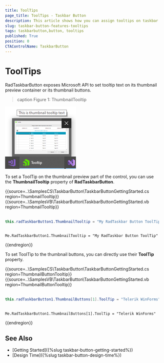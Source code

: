 ```yaml
---
title: ToolTips
page_title: ToolTips - Taskbar Button
description: This article shows how you can assign tooltips on taskbar.  
slug: taskbar-button-features-tooltips
tags: taskbarbutton,button, tooltips
published: True
position: 0 
CTAControlName: TaskbarButton
---
```


# ToolTips

RadTaskbarButton exposes Microsoft API to set tooltip text on its thumbnail preview container or its thumbnail buttons.

>caption Figure 1: ThumbnailTooltip

![WinForms RadTaskbarButton Thumbnail Tooltip](images/winforms-radtaskbarbutton-thumbnailtooltip.png)

To set a ToolTip on the thumbnail preview part of the control, you can use the __ThumbnailTooltip__ property of __RadTaskbarButton__.

{{source=..\SamplesCS\TaskbarButton\TaskbarButtonGettingStarted.cs region=ThumbnailTooltip}} 
{{source=..\SamplesVB\TaskbarButton\TaskbarButtonGettingStarted.vb region=ThumbnailTooltip}}

````C#

this.radTaskbarButton1.ThumbnailTooltip = "My RadTaskbar Button ToolTip";

````
````VB.NET

Me.RadTaskbarButton1.ThumbnailTooltip = "My RadTaskbar Button ToolTip"

````

{{endregion}}
 
 
To set ToolTip to the thumbnail buttons, you can directly use their **ToolTip** property.

{{source=..\SamplesCS\TaskbarButton\TaskbarButtonGettingStarted.cs region=ThumbnailButtonTooltip}} 
{{source=..\SamplesVB\TaskbarButton\TaskbarButtonGettingStarted.vb region=ThumbnailButtonTooltip}}

````C#

this.radTaskbarButton1.ThumbnailButtons[1].ToolTip = "Telerik WinForms";

````
````VB.NET

Me.RadTaskbarButton1.ThumbnailButtons[1].ToolTip = "Telerik WinForms"

````

{{endregion}} 
 
## See Also

* [Getting Started]({%slug taskbar-button-getting-started%})
* [Design Time]({%slug taskbar-button-design-time%}) 
 
        

